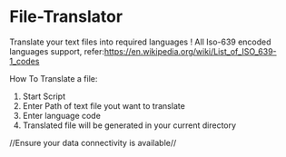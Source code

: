 # File-Translator
Translate your text files into required languages ! 
All Iso-639 encoded languages support, refer:https://en.wikipedia.org/wiki/List_of_ISO_639-1_codes

How To Translate a file:
1) Start Script
2) Enter Path of text file yout want to translate
3) Enter language code
4) Translated file will be generated in your current directory

//Ensure your data connectivity is available//
